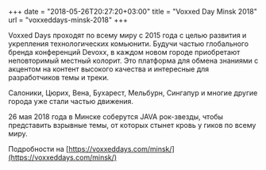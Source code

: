 +++
date = "2018-05-26T20:27:20+03:00"
title = "Voxxed Day Minsk 2018"
url = "voxxeddays-minsk-2018"
+++

Voxxed Days проходят по всему миру с 2015 года с целью развития и укрепления технологических комьюнити. Будучи частью глобального бренда конференций Devoxx, в каждом новом городе приобретают неповторимый местный колорит. Это платформа для обмена знаниями с акцентом на контент высокого качества и интересные для разработчиков темы и треки.

Салоники, Цюрих, Вена, Бухарест, Мельбурн, Сингапур и многие другие города уже стали частью движения.

26 мая 2018 года в Минске соберутся JAVA рок-звезды, чтобы представить взрывные темы, от которых стынет кровь у гиков по всему миру.

Подробности на [https://voxxeddays.com/minsk/](https://voxxeddays.com/minsk/)
